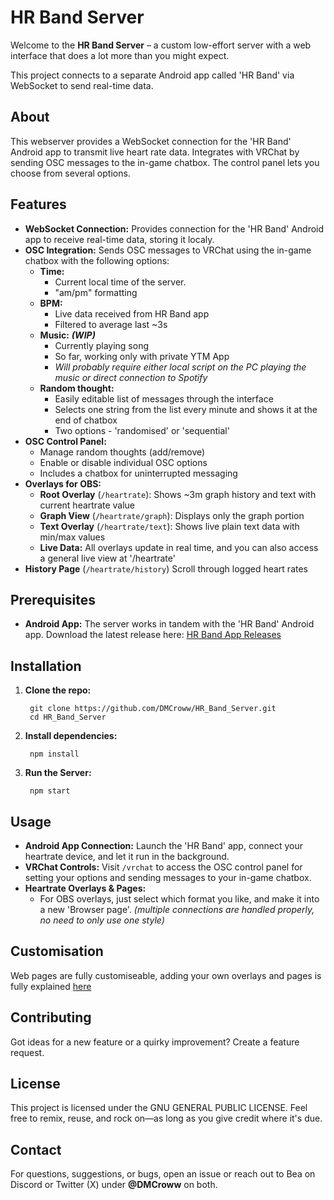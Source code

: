 # HR Band Server

Welcome to the **HR Band Server** – a custom low-effort server with a web interface that does a lot more than you might expect. 

This project connects to a separate Android app called 'HR Band' via WebSocket to send real-time data.

## About

This webserver provides a WebSocket connection for the 'HR Band' Android app to transmit live heart rate data. Integrates with VRChat by sending OSC messages to the in-game chatbox. The control panel lets you choose from several options.

## Features

- **WebSocket Connection:** Provides connection for the 'HR Band' Android app to receive real-time data, storing it localy.
- **OSC Integration:** Sends OSC messages to VRChat using the in-game chatbox with the following options:
  - **Time:** 
    - Current local time of the server.
	 - "am/pm" formatting
  - **BPM:** 
    - Live data received from HR Band app
	 - Filtered to average last ~3s
  - **Music:** ***(WIP)***
    - Currently playing song
	 - So far, working only with private YTM App
	 - *Will probably require either local script on the PC playing the music or direct connection to Spotify*
  - **Random thought:**
	 - Easily editable list of messages through the interface
    - Selects one string from the list every minute and shows it at the end of chatbox
	 - Two options - 'randomised' or 'sequential'
- **OSC Control Panel:** 
  - Manage random thoughts (add/remove)
  - Enable or disable individual OSC options
  - Includes a chatbox for uninterrupted messaging
- **Overlays for OBS:** 
  - **Root Overlay** (`/heartrate`): Shows ~3m graph history and text with current heartrate value
  - **Graph View** (`/heartrate/graph`): Displays only the graph portion
  - **Text Overlay** (`/heartrate/text`): Shows live plain text data with min/max values
  - **Live Data:** All overlays update in real time, and you can also access a general live view at '/heartrate'
- **History Page** (`/heartrate/history`) Scroll through logged heart rates

## Prerequisites

- **Android App:** The server works in tandem with the 'HR Band' Android app. Download the latest release here: [HR Band App Releases](https://github.com/DMCroww/HR_Band_App/releases)

## Installation

1. **Clone the repo:**
   ```
	git clone https://github.com/DMCroww/HR_Band_Server.git
	cd HR_Band_Server
	```

2. **Install dependencies:**
   ```
	npm install
	```

3. **Run the Server:**
   ```
	npm start
	```

## Usage

- **Android App Connection:** Launch the 'HR Band' app, connect your heartrate device, and let it run in the background.
- **VRChat Controls:** Visit `/vrchat` to access the OSC control panel for setting your options and sending messages to your in-game chatbox.
- **Heartrate Overlays & Pages:**  
  - For OBS overlays, just select which format you like, and make it into a new 'Browser page'. *(multiple connections are handled properly, no need to only use one style)*

## Customisation

Web pages are fully customiseable, adding your own overlays and pages is fully explained [here](CUSTOMISE.md)

## Contributing

Got ideas for a new feature or a quirky improvement? Create a feature request.

## License

This project is licensed under the GNU GENERAL PUBLIC LICENSE. Feel free to remix, reuse, and rock on—as long as you give credit where it's due.

## Contact

For questions, suggestions, or bugs, open an issue or reach out to Bea on Discord or Twitter (X) under **@DMCroww** on both.
